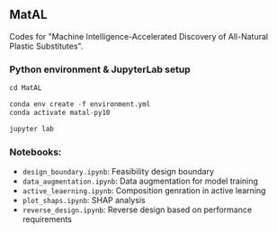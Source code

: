## MatAL

Codes for "Machine Intelligence-Accelerated Discovery of All-Natural Plastic Substitutes".

### Python environment & JupyterLab setup

```python
cd MatAL

conda env create -f environment.yml
conda activate matal-py10

jupyter lab
```

### Notebooks:

- ```design_boundary.ipynb```: Feasibility design boundary
- ```data_augmentation.ipynb```: Data augmentation for model training
- ```active_leaerning.ipynb```: Composition genration in active learning
- ```plot_shaps.ipynb```: SHAP analysis
- ```reverse_design.ipynb```: Reverse design based on performance requirements
